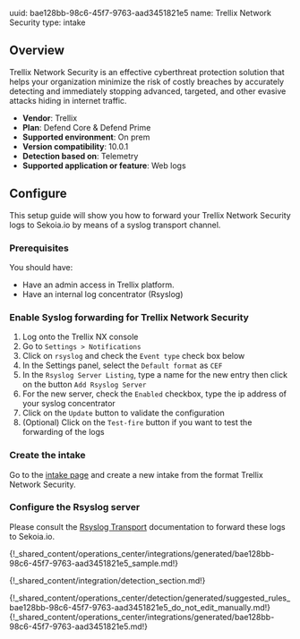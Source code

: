 uuid: bae128bb-98c6-45f7-9763-aad3451821e5
name: Trellix Network Security
type: intake

## Overview

Trellix Network Security is an effective cyberthreat protection solution that helps your organization minimize the risk of costly breaches by accurately detecting and immediately stopping advanced, targeted, and other evasive attacks hiding in internet traffic.

- **Vendor**: Trellix
- **Plan**: Defend Core & Defend Prime
- **Supported environment**: On prem
- **Version compatibility**: 10.0.1
- **Detection based on**: Telemetry
- **Supported application or feature**: Web logs


## Configure

This setup guide will show you how to forward your Trellix Network Security logs to Sekoia.io by means of a syslog transport channel.

### Prerequisites

You should have:

- Have an admin access in Trellix platform.
- Have an internal log concentrator (Rsyslog)

### Enable Syslog forwarding for Trellix Network Security

1. Log onto the Trellix NX console
2. Go to `Settings > Notifications`
3. Click on `rsyslog` and check the `Event type` check box below
4. In the Settings panel, select the `Default format` as `CEF`
5. In the `Rsyslog Server Listing`, type a name for the new entry then click on the button `Add Rsyslog Server`
6. For the new server, check the `Enabled` checkbox, type the ip address of your syslog concentrator
7. Click on the `Update` button to validate the configuration
8. (Optional) Click on the `Test-fire` button if you want to test the forwarding of the logs

### Create the intake

Go to the [intake page](https://app.sekoia.io/operations/intakes) and create a new intake from the format Trellix Network Security.

### Configure the Rsyslog server
Please consult the [Rsyslog Transport](/integration/ingestion_methods/syslog/overview) documentation to forward these logs to Sekoia.io.

{!_shared_content/operations_center/integrations/generated/bae128bb-98c6-45f7-9763-aad3451821e5_sample.md!}


{!_shared_content/integration/detection_section.md!}

{!_shared_content/operations_center/detection/generated/suggested_rules_bae128bb-98c6-45f7-9763-aad3451821e5_do_not_edit_manually.md!}
{!_shared_content/operations_center/integrations/generated/bae128bb-98c6-45f7-9763-aad3451821e5.md!}

